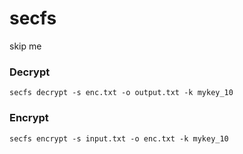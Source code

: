 # secfs

skip me

### Decrypt

```
secfs decrypt -s enc.txt -o output.txt -k mykey_10
```

### Encrypt

```
secfs encrypt -s input.txt -o enc.txt -k mykey_10
```
